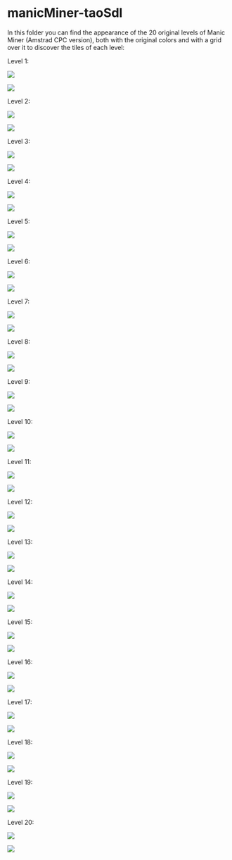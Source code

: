 # manicMiner-taoSdl

In this folder you can find the appearance of the 20 original levels of
Manic Miner (Amstrad CPC version), both with the original colors and
with a grid over it to discover the tiles of each level:

Level 1:

![](manicMiner-Level01-grid.png)

![](manicMiner-Level01.png)

Level 2:

![](manicMiner-Level02-grid.png)

![](manicMiner-Level02.png)

Level 3:

![](manicMiner-Level03-grid.png)

![](manicMiner-Level03.png)

Level 4:

![](manicMiner-Level04-grid.png)

![](manicMiner-Level04.png)

Level 5:

![](manicMiner-Level05-grid.png)

![](manicMiner-Level05.png)

Level 6:

![](manicMiner-Level06-grid.png)

![](manicMiner-Level06.png)

Level 7:

![](manicMiner-Level07-grid.png)

![](manicMiner-Level07.png)

Level 8:

![](manicMiner-Level08-grid.png)

![](manicMiner-Level08.png)

Level 9:

![](manicMiner-Level09-grid.png)

![](manicMiner-Level09.png)

Level 10:

![](manicMiner-Level10-grid.png)

![](manicMiner-Level10.png)

Level 11:

![](manicMiner-Level11-grid.png)

![](manicMiner-Level11.png)

Level 12:

![](manicMiner-Level12-grid.png)

![](manicMiner-Level12.png)

Level 13:

![](manicMiner-Level13-grid.png)

![](manicMiner-Level13.png)

Level 14:

![](manicMiner-Level14-grid.png)

![](manicMiner-Level14.png)

Level 15:

![](manicMiner-Level15-grid.png)

![](manicMiner-Level15.png)

Level 16:

![](manicMiner-Level16-grid.png)

![](manicMiner-Level16.png)

Level 17:

![](manicMiner-Level17-grid.png)

![](manicMiner-Level17.png)

Level 18:

![](manicMiner-Level18-grid.png)

![](manicMiner-Level18.png)

Level 19:

![](manicMiner-Level19-grid.png)

![](manicMiner-Level19.png)

Level 20:

![](manicMiner-Level20-grid.png)

![](manicMiner-Level20.png)


